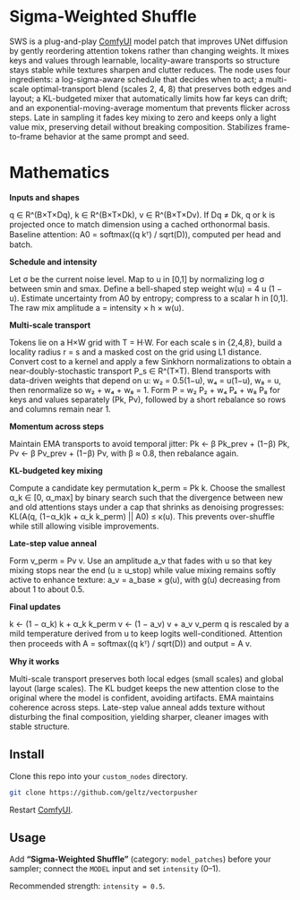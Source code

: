 # Sigma-Weighted Shuffle

SWS is a plug-and-play [ComfyUI](https://github.com/comfyanonymous/ComfyUI) model patch that improves UNet diffusion by gently reordering attention tokens rather than changing weights. It mixes keys and values through learnable, locality-aware transports so structure stays stable while textures sharpen and clutter reduces. The node uses four ingredients: a log-sigma-aware schedule that decides when to act; a multi-scale optimal-transport blend (scales 2, 4, 8) that preserves both edges and layout; a KL-budgeted mixer that automatically limits how far keys can drift; and an exponential-moving-average momentum that prevents flicker across steps. Late in sampling it fades key mixing to zero and keeps only a light value mix, preserving detail without breaking composition. Stabilizes frame-to-frame behavior at the same prompt and seed. 

# Mathematics

**Inputs and shapes**

q ∈ R^(B×T×Dq), k ∈ R^(B×T×Dk), v ∈ R^(B×T×Dv). If Dq ≠ Dk, q or k is projected once to match dimension using a cached orthonormal basis. Baseline attention: A0 = softmax((q kᵀ) / sqrt(D)), computed per head and batch.

**Schedule and intensity**

Let σ be the current noise level. Map to u in [0,1] by normalizing log σ between smin and smax. Define a bell-shaped step weight w(u) = 4 u (1 − u). Estimate uncertainty from A0 by entropy; compress to a scalar h in [0,1]. The raw mix amplitude a = intensity × h × w(u).

**Multi-scale transport**

Tokens lie on a H×W grid with T = H·W. For each scale s in {2,4,8}, build a locality radius r = s and a masked cost on the grid using L1 distance. Convert cost to a kernel and apply a few Sinkhorn normalizations to obtain a near-doubly-stochastic transport P_s ∈ R^(T×T). Blend transports with data-driven weights that depend on u: w₂ = 0.5(1−u), w₄ = u(1−u), w₈ = u, then renormalize so w₂ + w₄ + w₈ = 1. Form P = w₂ P₂ + w₄ P₄ + w₈ P₈ for keys and values separately (Pk, Pv), followed by a short rebalance so rows and columns remain near 1.

**Momentum across steps**

Maintain EMA transports to avoid temporal jitter: Pk ← β Pk_prev + (1−β) Pk, Pv ← β Pv_prev + (1−β) Pv, with β ≈ 0.8, then rebalance again.

**KL-budgeted key mixing**

Compute a candidate key permutation k_perm = Pk k. Choose the smallest α_k ∈ [0, α_max] by binary search such that the divergence between new and old attentions stays under a cap that shrinks as denoising progresses: KL(A(q, (1−α_k)k + α_k k_perm) || A0) ≤ κ(u). This prevents over-shuffle while still allowing visible improvements.

**Late-step value anneal**

Form v_perm = Pv v. Use an amplitude a_v that fades with u so that key mixing stops near the end (u ≥ u_stop) while value mixing remains softly active to enhance texture: a_v = a_base × g(u), with g(u) decreasing from about 1 to about 0.5.

**Final updates**

k ← (1 − α_k) k + α_k k_perm
v ← (1 − a_v) v + a_v v_perm
q is rescaled by a mild temperature derived from u to keep logits well-conditioned. Attention then proceeds with A = softmax((q kᵀ) / sqrt(D)) and output = A v.

**Why it works**

Multi-scale transport preserves both local edges (small scales) and global layout (large scales). The KL budget keeps the new attention close to the original where the model is confident, avoiding artifacts. EMA maintains coherence across steps. Late-step value anneal adds texture without disturbing the final composition, yielding sharper, cleaner images with stable structure.

## Install

Clone this repo into your `custom_nodes` directory.
```bash
git clone https://github.com/geltz/vectorpusher
```
Restart [ComfyUI](https://github.com/comfyanonymous/ComfyUI).

## Usage

Add **“Sigma-Weighted Shuffle”** (category: `model_patches`) before your sampler; connect the `MODEL` input and set `intensity` (0–1).

Recommended strength: `intensity = 0.5`.





